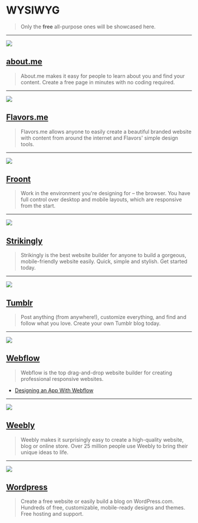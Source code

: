 # WYSIWYG

> Only the **free** all-purpose ones will be showcased here.

---

![](http://1.bp.blogspot.com/-O7BocqJD-wA/UpDpMIb2bqI/AAAAAAAABdw/xt7BvLnVHOw/s1600/aboutme-logo.png)

## [about.me](http://about.me)

> About.me makes it easy for people to learn about you and find your content. Create a free page in minutes with no coding required.

---

![](http://teksocial.com/storage/flavorsme-logo.jpg)

## [Flavors.me](http://flavors.me)

> Flavors.me allows anyone to easily create a beautiful branded website with content from around the internet and Flavors' simple design tools.

---

![](http://www.wired.com/wp-content/uploads/2014/10/Froont%E2%80%94GoogleStore-07.jpg)

## [Froont](https://froont.com/)

> Work in the environment you're designing for – the browser. You have full control over desktop and mobile layouts, which are responsive from the start.

---

![](http://bluemonkeydev.com/wp-content/uploads/2014/08/strikingly-dark-transparent-85e8001d.png)

## [Strikingly](http://strikingly.com)

> Strikingly is the best website builder for anyone to build a gorgeous, mobile-friendly website easily. Quick, simple and stylish. Get started today.

---

![](http://upload.wikimedia.org/wikipedia/commons/thumb/2/2c/Tumblr_Logo.svg/2000px-Tumblr_Logo.svg.png)

## [Tumblr](https://www.tumblr.com/)

> Post anything (from anywhere!), customize everything, and find and follow what you love. Create your own Tumblr blog today.

---

![](https://d2aezjsmcp2rsz.cloudfront.net/companylogos/webflow.png)

## [Webflow](https://webflow.com/)

> Webflow is the top drag-and-drop website builder for creating professional responsive websites.

- [Designing an App With Webflow](https://www.bloc.io/tutorials/webflow-tutorial-design-responsive-sites-with-webflow)

---

![](http://aztechbeat.com/wp-content/uploads/2014/06/Weebly-1-700x325.jpg)

## [Weebly](http://weebly.com)

> Weebly makes it surprisingly easy to create a high-quality website, blog or online store. Over 25 million people use Weebly to bring their unique ideas to life.

---

![](http://cloudproxy.sucuri.net/images/wordpress.jpg)

## [Wordpress](http://wordpress.com)

> Create a free website or easily build a blog on WordPress.com. Hundreds of free, customizable, mobile-ready designs and themes. Free hosting and support.
